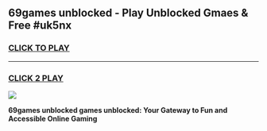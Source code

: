 
## 69games unblocked - Play Unblocked Gmaes & Free #uk5nx
<h3>
<a href="https://news.freeplayer.one?title=69games_unblocked&ref=03M">CLICK TO PLAY</a></h3>
<hr>

<h3>
<a href="https://news.freeplayer.one?title=69games_unblocked&ref=03M">CLICK 2 PLAY</a>
  
</h3>

<a href="https://news.freeplayer.one?title=69games_unblocked&ref=03M"><img src="https://clearcache.store/games.png"></a>


**69games unblocked games unblocked: Your Gateway to Fun and Accessible Online Gaming**
